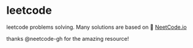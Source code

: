 # leetcode
leetcode problems solving.
Many solutions are based on 🚀 [NeetCode.io](https://neetcode.io)

thanks @neetcode-gh for the amazing resource!
